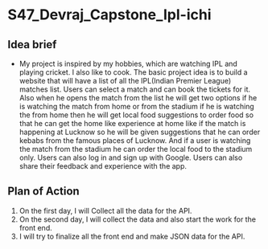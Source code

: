 # S47_Devraj_Capstone_Ipl-ichi

## Idea brief
- My project is inspired by my hobbies, which are watching IPL and playing cricket. I also like to cook. The basic project idea is to build a website that will have a list of all the IPL(Indian Premier League) matches list. Users can select a match and can book the tickets for it. Also when he opens the match from the list he will get two options if he is watching the match from home or from the stadium if he is watching the from home then he will get local food suggestions to order food so that he can get the home like experience at home like if the match is happening at Lucknow so he will be given suggestions that he can order kebabs from the famous places of Lucknow. And if a user is watching the match from the stadium he can order the local food to the stadium only. Users can also log in and sign up with Google. Users can also share their feedback and experience with the app.

## Plan of Action
1. On the first day, I will Collect all the data for the API.
2. On the second day, I will collect the data and also start the work for the front end.
3. I will try to finalize all the front end and make JSON data for the API.

